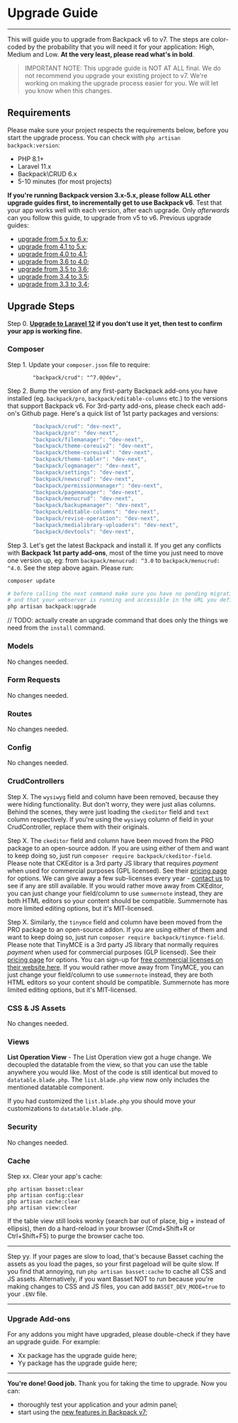 # Upgrade Guide

---

This will guide you to upgrade from Backpack v6 to v7. The steps are color-coded by the probability that you will need it for your application: <span class="badge badge-danger text-white" style="text-decoration: none;">High</span>, <span class="badge badge-warning text-white" style="text-decoration: none;">Medium</span> and <span class="badge badge-secondary-soft" style="text-decoration: none;">Low</span>.  **At the very least, please read what's in bold**.

> IMPORTANT NOTE: This upgrade guide is NOT AT ALL final. We do not recommend you upgrade your existing project to v7. We're working on making the upgrade process easier for you. We will let you know when this changes.

<a name="requirements"></a>
## Requirements

Please make sure your project respects the requirements below, before you start the upgrade process. You can check with ```php artisan backpack:version```:

- PHP 8.1+
- Laravel 11.x
- Backpack\CRUD 6.x
- 5-10 minutes (for most projects)

**If you're running Backpack version 3.x-5.x, please follow ALL other upgrade guides first, to incrementally get to use Backpack v6**. Test that your app works well with each version, after each upgrade. Only _afterwards_ can you follow this guide, to upgrade from v5 to v6. Previous upgrade guides:
- [upgrade from 5.x to 6.x](https://backpackforlaravel.com/docs/6.x/upgrade-guide);
- [upgrade from 4.1 to 5.x](https://backpackforlaravel.com/docs/5.x/upgrade-guide);
- [upgrade from 4.0 to 4.1](https://backpackforlaravel.com/docs/4.1/upgrade-guide);
- [upgrade from 3.6 to 4.0](https://backpackforlaravel.com/docs/4.0/upgrade-guide);
- [upgrade from 3.5 to 3.6](https://backpackforlaravel.com/docs/3.6/upgrade-guide);
- [upgrade from 3.4 to 3.5](https://backpackforlaravel.com/docs/3.5/upgrade-guide);
- [upgrade from 3.3 to 3.4](https://backpackforlaravel.com/docs/3.4/upgrade-guide);

<a name="upgraade-steps"></a>
## Upgrade Steps

<a name="step-0" href="#step-0" class="badge badge-danger" style="text-decoration: none;">Step 0.</a> **[Upgrade to Laravel 12](https://laravel.com/docs/12.x/upgrade) if you don't use it yet, then test to confirm your app is working fine.**

<a name="composer"></a>
### Composer

<a name="step-1" href="#step-1" class="badge badge-danger text-white" style="text-decoration: none;">Step 1.</a> Update your ```composer.json``` file to require:

```
        "backpack/crud": "^7.0@dev",
```

<a name="step-2" href="#step-2" class="badge badge-danger text-white" style="text-decoration: none;">Step 2.</a> Bump the version of any first-party Backpack add-ons you have installed (eg. `backpack/pro`, `backpack/editable-columns` etc.) to the versions that support Backpack v6. For 3rd-party add-ons, please check each add-on's Github page. Here's a quick list of 1st party packages and versions:

```js
        "backpack/crud": "dev-next",
        "backpack/pro": "dev-next",
        "backpack/filemanager": "dev-next",
        "backpack/theme-coreuiv2": "dev-next",
        "backpack/theme-coreuiv4": "dev-next",
        "backpack/theme-tabler": "dev-next",
        "backpack/logmanager": "dev-next",
        "backpack/settings": "dev-next",
        "backpack/newscrud": "dev-next",
        "backpack/permissionmanager": "dev-next",
        "backpack/pagemanager": "dev-next",
        "backpack/menucrud": "dev-next",
        "backpack/backupmanager": "dev-next",
        "backpack/editable-columns": "dev-next",
        "backpack/revise-operation": "dev-next",
        "backpack/medialibrary-uploaders": "dev-next",
        "backpack/devtools": "dev-next",
```

<a name="step-3" href="#step-3" class="badge badge-danger text-white" style="text-decoration: none;">Step 3.</a> Let's get the latest Backpack and install it. If you get any conflicts with **Backpack 1st party add-ons**, most of the time you just need to move one version up, eg: from `backpack/menucrud: ^3.0` to `backpack/menucrud: ^4.0`. See the step above again. Please run:

```bash
composer update

# before calling the next command make sure you have no pending migrations with `php artisan migrate:status`
# and that your webserver is running and accessible in the URL you defined in .env `APP_URL`.
php artisan backpack:upgrade
```

// TODO: actually create an upgrade command that does only the things we need from the `install` command.

<a name="models"></a>
### Models

No changes needed.

<a name="form-requests"></a>
### Form Requests

No changes needed.

<a name="routes"></a>
### Routes

No changes needed.

<a name="config"></a>
### Config

No changes needed.

<a name="controllers"></a>
### CrudControllers

<a name="step-x" href="#step-x" class="badge badge-danger text-white" style="text-decoration: none;">Step X.</a> The `wysiwyg` field and column have been removed, because they were hiding functionality. But don't worry, they were just alias columns. Behind the scenes, they were just loading the `ckeditor` field and `text` column respectively. If you're using the `wysiwyg` column of field in your CrudController, replace them with their originals.

<a name="step-x" href="#step-x" class="badge badge-danger text-white" style="text-decoration: none;">Step X.</a> The `ckeditor` field and column have been moved from the PRO package to an open-source addon. If you are using either of them and want to keep doing so, just run `composer require backpack/ckeditor-field`. Please note that CKEditor is a 3rd party JS library that requires _payment_ when used for commercial purposes (GPL licensed). See their [pricing page](https://ckeditor.com/pricing/) for options. We can give away a few sub-licenses every year - [contact us](https://backpackforlaravel.com/contact) to see if any are still available. If you would rather move away from CKEditor, you can just change your field/column to use `summernote` instead, they are both HTML editors so your content should be compatible. Summernote has more limited editing options, but it's MIT-licensed.

<a name="step-x" href="#step-x" class="badge badge-danger text-white" style="text-decoration: none;">Step X.</a> Similarly, the `tinymce` field and column have been moved from the PRO package to an open-source addon. If you are using either of them and want to keep doing so, just run `composer require backpack/tinymce-field`. Please note that TinyMCE is a 3rd party JS library that normally requires _payment_ when used for commercial purposes (GLP licensed). See their [pricing page](https://www.tiny.cloud/pricing/) for options. You can sign-up for [free commercial licenses on their website here](https://www.tiny.cloud/get-tiny/). If you would rather move away from TinyMCE, you can just change your field/column to use `summernote` instead, they are both HTML editors so your content should be compatible. Summernote has more limited editing options, but it's MIT-licensed.


<a href="assets"></a>
### CSS & JS Assets

No changes needed.

<a name="views"></a>
### Views

**List Operation View** - The List Operation view got a huge change. We decoupled the datatable from the view, so that you can use the table anywhere you would like.
Most of the code is still identical but moved to `datatable.blade.php`. The `list.blade.php` view now only includes the mentioned datatable component.

If you had customized the `list.blade.php` you should move your customizations to `datatable.blade.php`.

<a name="security"></a>
### Security

No changes needed.

<a name="cache"></a>
### Cache

<a name="step-Xx" href="#step-xx" class="badge badge-danger text-white" style="text-decoration: none;">Step xx.</a> Clear your app's cache:
```
php artisan basset:clear
php artisan config:clear
php artisan cache:clear
php artisan view:clear
```

If the table view still looks wonky (search bar out of place, big + instead of ellipsis), then do a hard-reload in your browser (Cmd+Shift+R or Ctrl+Shift+F5) to purge the browser cache too.

---

<a name="step-yy" href="#step-yy" class="badge badge-danger text-white" style="text-decoration: none;">Step yy.</a> If your pages are slow to load, that's because Basset caching the assets as you load the pages, so your first pageload will be quite slow. If you find that annoying, run `php artisan basset:cache` to cache all CSS and JS assets. Alternatively, if you want Basset NOT to run because you're making changes to CSS and JS files, you can add `BASSET_DEV_MODE=true` to your `.ENV` file.

---

<a name="addons"></a>
### Upgrade Add-ons

For any addons you might have upgraded, please double-check if they have an upgrade guide. For example:
- Xx package has the upgrade guide here;
- Yy package has the upgrade guide here;

---

**You're done! Good job.** Thank you for taking the time to upgrade. Now you can:
- thoroughly test your application and your admin panel;
- start using the [new features in Backpack v7](/docs/{{version}}/release-notes);
